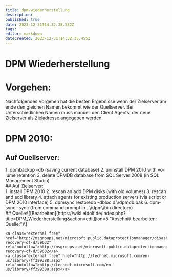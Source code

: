 ```yaml
---
title: dpm-wiederherstellung
description: 
published: true
date: 2023-12-31T14:32:38.582Z
tags: 
editor: markdown
dateCreated: 2023-12-31T14:32:35.455Z
---
```


# DPM Wiederherstellung

# <span class="mw-headline" id="bkmrk-vorgehen%3A-1">Vorgehen:</span>

Nachfolgendes Vorgehen hat die besten Ergebnisse wenn der Zielserver am ende den gleichen Namen bekommt wie der Quellserver. Bei Unterschiedlichen Namen muss manuell den Client Agents, der neue Zielserver als Zieladresse angegeben werden.

# <span class="mw-headline" id="bkmrk-dpm-2010%3A-1">DPM 2010:</span>

## <span class="mw-headline" id="bkmrk-auf-quellserver%3A-1">Auf Quellserver:</span>

<div class="vector-body" id="bkmrk-dpmbackup--db-%28savin"><div class="mw-body-content mw-content-ltr" dir="ltr" lang="de"><div class="mw-parser-output">1. dpmbackup -db (saving current database)
2. uninstall DPM 2010 with volume retention
3. delete DPMDB database from SQL Server 2008 (in SQL Management Studio)

</div></div></div>## <span class="mw-headline" id="bkmrk-auf-zielserver%3A-1">Auf Zielserver:</span>

<div class="vector-body" id="bkmrk-install-dpm-2010-res"><div class="mw-body-content mw-content-ltr" dir="ltr" lang="de"><div class="mw-parser-output">1. install DPM 2010
2. rescan an add DPM disks (with old volumes)
3. rescan and add library
4. attach agents for existing production servers (via script or DPM 2010 interface)
5. dpmsync restoredb -dbloc d:\\dpmdb.bak
6. dpmsync -sync (from command prompt in ..\\dpm\\bin directory)

</div></div></div>## <span class="mw-headline" id="bkmrk-quelle%3A">Quelle:</span><span class="mw-editsection"><span class="mw-editsection-bracket">\[</span>[Bearbeiten](https://wiki.eidolf.de/index.php?title=DPM_Wiederherstellung&action=edit&section=5 "Abschnitt bearbeiten: Quelle:")<span class="mw-editsection-bracket">\]</span></span>

```
<a class="external free" href="http://msgroups.net/microsoft.public.dataprotectionmanager/disaster-recovery-of-d/59632" rel="nofollow">http://msgroups.net/microsoft.public.dataprotectionmanager/disaster-recovery-of-d/59632</a>
<a class="external free" href="http://technet.microsoft.com/en-us/library/ff399388.aspx" rel="nofollow">http://technet.microsoft.com/en-us/library/ff399388.aspx</a>
```